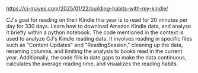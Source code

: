 https://cj-mayes.com/2025/01/22/building-habits-with-my-kindle/

CJ's goal for reading on their Kindle this year is to read for 20 minutes per day for 330 days.
Learn how to download Amazon Kindle data, and analyse it briefly within a python notebook.
The code mentioned in the context is used to analyze CJ's Kindle reading data. It involves reading in specific files such as "Content Updates" and "ReadingSession," cleaning up the data, renaming columns, and limiting the analysis to books read in the current year. Additionally, the code fills in date gaps to make the data continuous, calculates the average reading time, and visualizes the reading habits.
